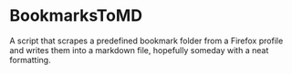 BookmarksToMD
=
A script that scrapes a predefined bookmark folder from a Firefox profile and writes them into a markdown file, hopefully someday with a neat formatting.

